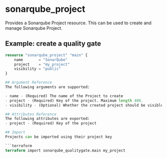 # sonarqube_project
Provides a Sonarqube Project resource. This can be used to create and manage Sonarqube Project.

## Example: create a quality gate
```terraform
resource "sonarqube_project" "main" {
    name       = "SonarQube"
    project    = "my_project"
    visibility = "public" 
}

## Argument Reference
The following arguments are supported:

- name - (Required) The name of the Project to create
- project - (Required) Key of the project. Maximum length 400.
- visibility - (Optional) Whether the created project should be visible to everyone, or only specific user/groups. If no visibility is specified, the default project visibility of the organization will be used.

## Attributes Reference
The following attributes are exported:
- project - (Required) Key of the project

## Import 
Projects can be imported using their project key

```terraform
terraform import sonarqube_qualitygate.main my_project
```

